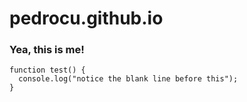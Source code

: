 # pedrocu.github.io
### Yea, this is me!
```
function test() {
  console.log("notice the blank line before this");
}
```
